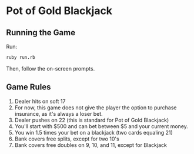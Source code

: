 # Pot of Gold Blackjack


## Running the Game
Run:
```sh
ruby run.rb
```
Then, follow the on-screen prompts.


## Game Rules
1. Dealer hits on soft 17
2. For now, this game does not give the player the option to purchase insurance, as it's always a loser bet.
3. Dealer pushes on 22 (this is standard for Pot of Gold Blackjack)
4. You'll start with $500 and can bet between $5 and your current money.
5. You win 1.5 times your bet on a blackjack (two cards equaling 21)
6. Bank covers free splits, except for two 10's
7. Bank covers free doubles on 9, 10, and 11, except for Blackjack
